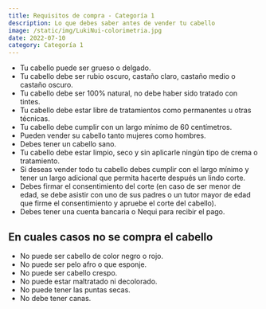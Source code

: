 ```yaml
---
title: Requisitos de compra - Categoría 1
description: Lo que debes saber antes de vender tu cabello
image: /static/img/LukiNui-colorimetria.jpg
date: 2022-07-10
category: Categoría 1
---
```


- Tu cabello puede ser grueso o delgado.
- Tu cabello debe ser rubio oscuro, castaño claro, castaño medio o castaño oscuro.
- Tu cabello debe ser 100% natural, no debe haber sido tratado con tintes.
- Tu cabello debe estar libre de tratamientos como permanentes u otras técnicas.
- Tu cabello debe cumplir con un largo mínimo de 60 centímetros.
- Pueden vender su cabello tanto mujeres como hombres.
- Debes tener un cabello sano.
- Tu cabello debe estar limpio, seco y sin aplicarle ningún tipo de crema o tratamiento.
- Si deseas vender todo tu cabello debes cumplir con el largo mínimo y tener un largo adicional que permita hacerte después un lindo corte.
- Debes firmar el consentimiento del corte (en caso de ser menor de edad, se debe asistir con uno de sus padres o un tutor mayor de edad que firme el consentimiento y apruebe el corte del cabello).
- Debes tener una cuenta bancaria o Nequi para recibir el pago.

## En cuales casos no se compra el cabello
- No puede ser cabello de color negro o rojo.
- No puede ser pelo afro o que esponje.
- No puede ser cabello crespo.
- No puede estar maltratado ni decolorado.
- No puede tener las puntas secas.
- No debe tener canas.
